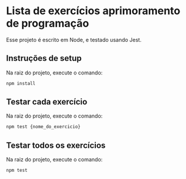 # Lista de exercícios aprimoramento de programação

Esse projeto é escrito em Node, e testado usando Jest.

## Instruções de setup

Na raiz do projeto, execute o comando:

```bash
npm install
```

## Testar cada exercício

Na raiz do projeto, execute o comando:

```bash
npm test {nome_do_exercicio}
```

## Testar todos os exercícios

Na raiz do projeto, execute o comando:

```bash
npm test
```
